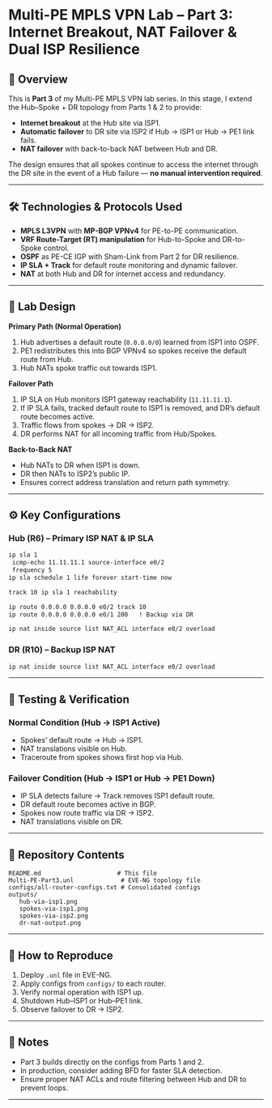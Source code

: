 # Multi-PE MPLS VPN Lab – Part 3: Internet Breakout, NAT Failover & Dual ISP Resilience

## 📌 Overview
This is **Part 3** of my Multi-PE MPLS VPN lab series. In this stage, I extend the Hub–Spoke + DR topology from Parts 1 & 2 to provide:

- **Internet breakout** at the Hub site via ISP1.
- **Automatic failover** to DR site via ISP2 if Hub → ISP1 or Hub → PE1 link fails.
- **NAT failover** with back-to-back NAT between Hub and DR.

The design ensures that all spokes continue to access the internet through the DR site in the event of a Hub failure — **no manual intervention required**.

---

## 🛠 Technologies & Protocols Used
- **MPLS L3VPN** with **MP-BGP VPNv4** for PE-to-PE communication.
- **VRF Route-Target (RT) manipulation** for Hub-to-Spoke and DR-to-Spoke control.
- **OSPF** as PE-CE IGP with Sham-Link from Part 2 for DR resilience.
- **IP SLA + Track** for default route monitoring and dynamic failover.
- **NAT** at both Hub and DR for internet access and redundancy.

---

## 🔹 Lab Design

**Primary Path (Normal Operation)**
1. Hub advertises a default route (`0.0.0.0/0`) learned from ISP1 into OSPF.
2. PE1 redistributes this into BGP VPNv4 so spokes receive the default route from Hub.
3. Hub NATs spoke traffic out towards ISP1.

**Failover Path**
1. IP SLA on Hub monitors ISP1 gateway reachability (`11.11.11.1`).
2. If IP SLA fails, tracked default route to ISP1 is removed, and DR’s default route becomes active.
3. Traffic flows from spokes → DR → ISP2.
4. DR performs NAT for all incoming traffic from Hub/Spokes.

**Back-to-Back NAT**
- Hub NATs to DR when ISP1 is down.
- DR then NATs to ISP2’s public IP.
- Ensures correct address translation and return path symmetry.

---

## ⚙️ Key Configurations

### **Hub (R6) – Primary ISP NAT & IP SLA**
```bash
ip sla 1
 icmp-echo 11.11.11.1 source-interface e0/2
 frequency 5
ip sla schedule 1 life forever start-time now

track 10 ip sla 1 reachability

ip route 0.0.0.0 0.0.0.0 e0/2 track 10
ip route 0.0.0.0 0.0.0.0 e0/1 200   ! Backup via DR

ip nat inside source list NAT_ACL interface e0/2 overload
```

### **DR (R10) – Backup ISP NAT**
```bash
ip nat inside source list NAT_ACL interface e0/2 overload
```

---

## 🧪 Testing & Verification

### **Normal Condition (Hub → ISP1 Active)**
- Spokes’ default route → Hub → ISP1.
- NAT translations visible on Hub.
- Traceroute from spokes shows first hop via Hub.

### **Failover Condition (Hub → ISP1 or Hub → PE1 Down)**
- IP SLA detects failure → Track removes ISP1 default route.
- DR default route becomes active in BGP.
- Spokes now route traffic via DR → ISP2.
- NAT translations visible on DR.

---

## 📂 Repository Contents
```
README.md                     # This file
Multi-PE-Part3.unl             # EVE-NG topology file
configs/all-router-configs.txt # Consolidated configs
outputs/
   hub-via-isp1.png
   spokes-via-isp1.png
   spokes-via-isp2.png
   dr-nat-output.png
```

---

## 🚀 How to Reproduce
1. Deploy `.unl` file in EVE-NG.
2. Apply configs from `configs/` to each router.
3. Verify normal operation with ISP1 up.
4. Shutdown Hub–ISP1 or Hub–PE1 link.
5. Observe failover to DR → ISP2.

---

## 📌 Notes
- Part 3 builds directly on the configs from Parts 1 and 2.
- In production, consider adding BFD for faster SLA detection.
- Ensure proper NAT ACLs and route filtering between Hub and DR to prevent loops.

---
